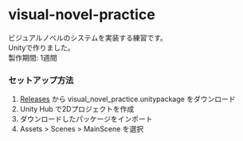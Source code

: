 # visual-novel-practice

ビジュアルノベルのシステムを実装する練習です。  
Unityで作りました。  
製作期間: 1週間

### セットアップ方法  

1. [Releases](https://github.com/shiki-saiki/visual-novel-practice/releases) から visual_novel_practice.unitypackage をダウンロード
2. Unity Hub で2Dプロジェクトを作成
3. ダウンロードしたパッケージをインポート
4. Assets > Scenes > MainScene を選択

